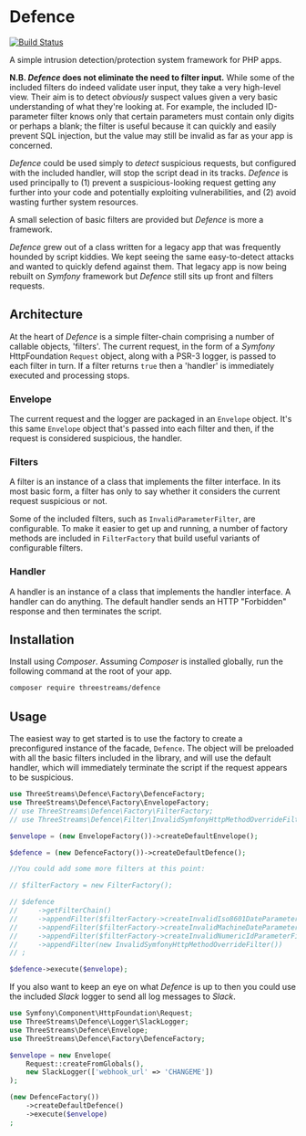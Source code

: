 # Defence

[![Build Status](https://travis-ci.com/threestreams/defence.svg?branch=master)](https://travis-ci.com/threestreams/defence)

A simple intrusion detection/protection system framework for PHP apps.

**N.B. _Defence_ does not eliminate the need to filter input.**  While some of the included filters do indeed validate user input, they take a very high-level view.  Their aim is to detect _obviously_ suspect values given a very basic understanding of what they're looking at.  For example, the included ID-parameter filter knows only that certain parameters must contain only digits or perhaps a blank; the filter is useful because it can quickly and easily prevent SQL injection, but the value may still be invalid as far as your app is concerned.

_Defence_ could be used simply to _detect_ suspicious requests, but configured with the included handler, will stop the script dead in its tracks.  _Defence_ is used principally to (1) prevent a suspicious-looking request getting any further into your code and potentially exploiting vulnerabilities, and (2) avoid wasting further system resources.

A small selection of basic filters are provided but _Defence_ is more a framework.

_Defence_ grew out of a class written for a legacy app that was frequently hounded by script kiddies.  We kept seeing the same easy-to-detect attacks and wanted to quickly defend against them.  That legacy app is now being rebuilt on _Symfony_ framework but _Defence_ still sits up front and filters requests.

## Architecture

At the heart of _Defence_ is a simple filter-chain comprising a number of callable objects, 'filters'.  The current request, in the form of a _Symfony_ HttpFoundation `Request` object, along with a PSR-3 logger, is passed to each filter in turn.  If a filter returns `true` then a 'handler' is immediately executed and processing stops.

### Envelope

The current request and the logger are packaged in an `Envelope` object.  It's this same `Envelope` object that's passed into each filter and then, if the request is considered suspicious, the handler.

### Filters

A filter is an instance of a class that implements the filter interface.  In its most basic form, a filter has only to say whether it considers the current request suspicious or not.

Some of the included filters, such as `InvalidParameterFilter`, are configurable.  To make it easier to get up and running, a number of factory methods are included in `FilterFactory` that build useful variants of configurable filters.

### Handler

A handler is an instance of a class that implements the handler interface.  A handler can do anything.  The default handler sends an HTTP "Forbidden" response and then terminates the script.

## Installation

Install using _Composer_.  Assuming _Composer_ is installed globally, run the following command at the root of your app.

```sh
composer require threestreams/defence
```

## Usage

The easiest way to get started is to use the factory to create a preconfigured instance of the facade, `Defence`.  The object will be preloaded with all the basic filters included in the library, and will use the default handler, which will immediately terminate the script if the request appears to be suspicious.

```php
use ThreeStreams\Defence\Factory\DefenceFactory;
use ThreeStreams\Defence\Factory\EnvelopeFactory;
// use ThreeStreams\Defence\Factory\FilterFactory;
// use ThreeStreams\Defence\Filter\InvalidSymfonyHttpMethodOverrideFilter;

$envelope = (new EnvelopeFactory())->createDefaultEnvelope();

$defence = (new DefenceFactory())->createDefaultDefence();

//You could add some more filters at this point:

// $filterFactory = new FilterFactory();

// $defence
//     ->getFilterChain()
//     ->appendFilter($filterFactory->createInvalidIso8601DateParameterFilter(['starts_on', 'ends_on']))
//     ->appendFilter($filterFactory->createInvalidMachineDateParameterFilter(['search_date']))
//     ->appendFilter($filterFactory->createInvalidNumericIdParameterFilter('/_id$/'))
//     ->appendFilter(new InvalidSymfonyHttpMethodOverrideFilter())
// ;

$defence->execute($envelope);
```

If you also want to keep an eye on what _Defence_ is up to then you could use the included _Slack_ logger to send all log messages to _Slack_.

```php
use Symfony\Component\HttpFoundation\Request;
use ThreeStreams\Defence\Logger\SlackLogger;
use ThreeStreams\Defence\Envelope;
use ThreeStreams\Defence\Factory\DefenceFactory;

$envelope = new Envelope(
    Request::createFromGlobals(),
    new SlackLogger(['webhook_url' => 'CHANGEME'])
);

(new DefenceFactory())
    ->createDefaultDefence()
    ->execute($envelope)
;
```
